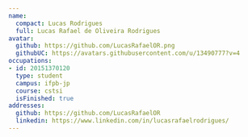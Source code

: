 ```yaml
---
name:
  compact: Lucas Rodrigues
  full: Lucas Rafael de Oliveira Rodrigues
avatar:
  github: https://github.com/LucasRafaelOR.png
  githubUC: https://avatars.githubusercontent.com/u/13490777?v=4
occupations:
- id: 20151370120
  type: student
  campus: ifpb-jp
  course: cstsi
  isFinished: true
addresses:
  github: https://github.com/LucasRafaelOR
  linkedin: https://www.linkedin.com/in/lucasrafaelrodrigues/
---
```

